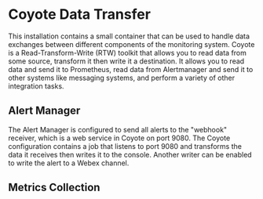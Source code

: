 # Coyote Data Transfer
This installation contains a small container that can be used to handle data exchanges between different components of the monitoring system. Coyote is a Read-Transform-Write (RTW) toolkit that allows you to read data from some source, transform it then write it a destination. It allows you to read data and send it to Prometheus, read data from Alertmanager and send it to other systems like messaging systems, and perform a variety of other integration tasks.

## Alert Manager
The Alert Manager is configured to send all alerts to the "webhook" receiver, which is a web service in Coyote on port 9080. The Coyote configuration contains a job that listens to port 9080 and transforms the data it receives then writes it to the console. Another writer can be enabled to write the alert to a Webex channel.

## Metrics Collection

